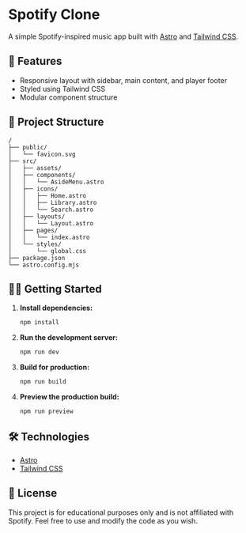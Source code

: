 # Spotify Clone

A simple Spotify-inspired music app built with [Astro](https://astro.build/) and [Tailwind CSS](https://tailwindcss.com/).

## 🚀 Features

- Responsive layout with sidebar, main content, and player footer
- Styled using Tailwind CSS
- Modular component structure

## 📁 Project Structure

```text
/
├── public/
│   └── favicon.svg
├── src/
│   ├── assets/
│   ├── components/
│   │   └── AsideMenu.astro
│   ├── icons/
│   │   ├── Home.astro
│   │   ├── Library.astro
│   │   └── Search.astro
│   ├── layouts/
│   │   └── Layout.astro
│   ├── pages/
│   │   └── index.astro
│   └── styles/
│       └── global.css
├── package.json
└── astro.config.mjs
```

## 🧑‍💻 Getting Started

1. **Install dependencies:**
   ```sh
   npm install
   ```

2. **Run the development server:**
   ```sh
   npm run dev
   ```

3. **Build for production:**
   ```sh
   npm run build
   ```

4. **Preview the production build:**
   ```sh
   npm run preview
   ```

## 🛠️ Technologies

- [Astro](https://astro.build/)
- [Tailwind CSS](https://tailwindcss.com/)

## 📄 License

This project is for educational purposes only and is not affiliated with Spotify. Feel free to use and modify the code as you wish.